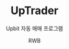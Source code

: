 ---
title : "UpTrader"
author: "RWB"
subtitle:
 - "Upbit 자동 매매 프로그램"
icon: "https://user-images.githubusercontent.com/50317129/143779213-68ba52dd-1ca7-4637-a97d-2d981e3b1658.png"
languages:
 - "HTML"
 - "JavaScript"
 - "CSS"
 - "Node.js"
 - "Electron"
images:
 - "https://user-images.githubusercontent.com/50317129/258617192-18413617-5ebe-45e6-a232-3e9cf0b20cee.png"
 - "https://user-images.githubusercontent.com/50317129/143779204-7ab3e892-571b-4467-92fb-bb0e13c69207.png"
created: 1583366400000
completed: 1603843200000
---